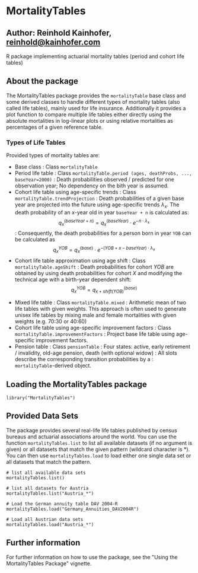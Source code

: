 # MortalityTables
## Author: Reinhold Kainhofer, reinhold@kainhofer.com

R package implementing actuarial mortality tables (period and cohort life tables) 

## About the package

The MortalityTables package provides the `mortalityTable` base class and
some derived classes to handle different types of mortality tables (also 
called life tables), mainly
used for life insurance. Additionally it provides a plot function to compare
multiple life tables either directly using the absolute mortalities in
log-linear plots or using relative mortalities as percentages of a given
reference table.

### Types of Life Tables

Provided types of mortality tables are:

* Base class
    : Class `mortalityTable`
* Period life table
    : Class `mortalityTable.period (ages, deathProbs, ..., baseYear=2000)`
    : Death probabilities observed / predicted for one observation year;
      No dependency on the bith year is assumed.
* Cohort life table using age-specific trends
    : Class `mortalityTable.trendProjection`
    : Death probabilities of a given base year are projected into the future
      using age-specific trends $\lambda_x$. The death probability of an $x$-year old in year
      `baseYear + n` is calculated as:
          $$q_x^{(baseYear+n)} = q_x^{(baseYear)} \cdot e^{-n\cdot\lambda_x}$$
    : Consequently, the death probabilities for a person born in year `YOB` can be calculated as
        $$q_x^{YOB} = q_x^{(base)} \cdot e^{-(YOB+x-baseYear)\cdot \lambda_x}$$
* Cohort life table approximation using age shift
    : Class `mortalityTable.ageShift`
    : Death probabilities for cohort $YOB$ are obtained by using death probabilities
      for cohort $X$ and modifying the technical age with a birth-year dependent shift:
          $$q_x^{YOB} = q_{x+shift(YOB)}^{(base)}$$
<!-- * Observed life table -->
<!--     : Class `mortalityTable.observed` -->
<!--     : Death probabilities observed during several years. The probabilities are -->
<!--       stored as a matrix with observation year and age as dimensions. -->
* Mixed life table
    : Class `mortalityTable.mixed`
    : Arithmetic mean of two life tables with given weights. This approach is
      often used to generate unisex life tables by mixing male and female
      mortalities with given weights (e.g. 70:30 or 40:60)
* Cohort life table using age-specific improvement factors
    : Class `mortalityTable.improvementFactors`
    : Project base life table using age-specific improvement factors.
* Pension table
    : Class `pensionTable`
    : Four states: active, early retirement / invalidity, old-age pension, death (with optional widow)
    : All slots describe the corresponding transition probabilities by a 
    : `mortalityTable`-derived object.

## Loading the MortalityTables package
```
library("MortalityTables")
```

## Provided Data Sets

The package provides several real-life life tables published by census bureaus 
and actuarial associations around the world. You can use the function 
`mortalityTables.list` to list all available datasets (if no argument is given)
or all datasets that match the given pattern (wildcard character is *). You can 
then use `mortalityTables.load` to load either one single data set or all 
datasets that match the pattern.

```
# list all available data sets
mortalityTables.list()

# list all datasets for Austria
mortalityTables.list("Austria_*")

# Load the German annuity table DAV 2004-R
mortalityTables.load("Germany_Annuities_DAV2004R")

# Load all Austrian data sets
mortalityTables.load("Austria_*")
```

## Further information
For further information on how to use the package, see the "Using the MortalityTables Package" vignette.
